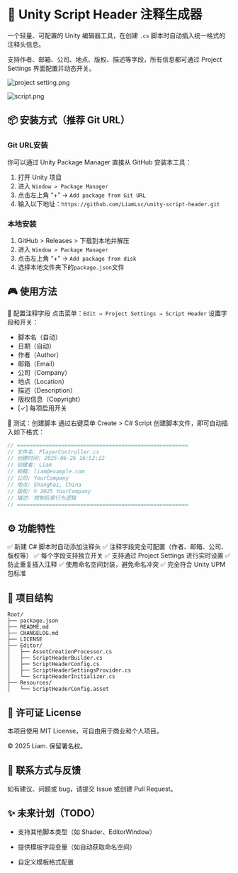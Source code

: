 # 📝 Unity Script Header 注释生成器

一个轻量、可配置的 Unity 编辑器工具，在创建 `.cs` 脚本时自动插入统一格式的注释头信息。

支持作者、邮箱、公司、地点、版权、描述等字段，所有信息都可通过 Project Settings 界面配置并动态开关。

![project setting.png](https://img.picui.cn/free/2025/06/27/685e087e73937.png)

![script.png](https://img.picui.cn/free/2025/06/27/685e087e1340b.png)


## 📦 安装方式（推荐 Git URL）

### Git URL安装

你可以通过 Unity Package Manager 直接从 GitHub 安装本工具：
1. 打开 Unity 项目
2. 进入 `Window > Package Manager`
3. 点击左上角 “+” → `Add package from Git URL`
4. 输入以下地址：`https://github.com/LiamLsc/unity-script-header.git`

### 本地安装
1. GitHub > Releases > 下载到本地并解压
2. 进入 `Window > Package Manager`
3. 点击左上角 “+” → `Add package from disk`
4. 选择本地文件夹下的`package.json`文件

## 🎮 使用方法

🧱 配置注释字段
点击菜单：`Edit → Project Settings → Script Header`
设置字段和开关：
- 脚本名（自动）
- 日期（自动）
- 作者（Author）
- 邮箱（Email）
- 公司（Company）
- 地点（Location）
- 描述（Description）
- 版权信息（Copyright）
- [✓] 每项启用开关

🧪 测试：创建脚本
通过右键菜单 Create > C# Script 创建脚本文件，即可自动插入如下格式：

```C#
// ======================================================
// 文件名: PlayerController.cs
// 创建时间: 2025-06-26 16:52:12
// 创建者: Liam
// 邮箱: liam@example.com
// 公司: YourCompany
// 地点: Shanghai, China
// 版权: © 2025 YourCompany
// 描述: 控制玩家行为逻辑
// ======================================================
```




## ⚙️ 功能特性

✅ 新建 C# 脚本时自动添加注释头
✅ 注释字段完全可配置（作者、邮箱、公司、版权等）
✅ 每个字段支持独立开关
✅ 支持通过 Project Settings 进行实时设置
✅ 防止重复插入注释
✅ 使用命名空间封装，避免命名冲突
✅ 完全符合 Unity UPM 包标准




## 📁 项目结构
```
Root/                      
├── package.json                   
├── README.md                       
├── CHANGELOG.md                    
├── LICENSE                         
├── Editor/
│   ├── AssetCreationProcessor.cs
│   ├── ScriptHeaderBuilder.cs
│   ├── ScriptHeaderConfig.cs
│   ├── ScriptHeaderSettingsProvider.cs
│   └── ScriptHeaderInitializer.cs
├── Resources/
│   └── ScriptHeaderConfig.asset    
```

## 🧾 许可证 License

本项目使用 MIT License，可自由用于商业和个人项目。


© 2025 Liam. 保留署名权。


## 🙋 联系方式与反馈
如有建议、问题或 bug，请提交 Issue 或创建 Pull Request。

## ✨ 未来计划（TODO）

 - 支持其他脚本类型（如 Shader、EditorWindow）

 - 提供模板字段变量（如自动获取命名空间）

 - 自定义模板格式配置